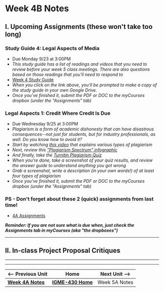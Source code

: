 # Week 4B Notes

## I. Upcoming Assignments (these won't take too long)

### Study Guide 4: Legal Aspects of Media
- Due Monday 9/23 at 3:00PM
- *This study guide has a list of readings and videos that you need to review before your week 5 class meetings. There are also questions based on those readings that you'll need to respond to*
- [Week 4 Study Guide](https://docs.google.com/document/d/1-PL9BcR2Gttw__Qen1rWlIlskkcqgRL4JonzqVn2Bac/copy)
- *When you click on the link above, you'll be prompted to make a copy of the study guide in your own Google Drive.*
- *Once you've finished it, submit the PDF or DOC to the myCourses dropbox (under the "Assignments" tab)*

### Legal Aspects 1: Credit Where Credit Is Due
- Due Wednesday 9/25 at 3:00PM
- *Plagiarism is a form of academic dishonesty that can have disastrous consequences--not just for students, but for industry professionals, as well. Do you know how to avoid it?*
- *Start by watching [this video](https://www.youtube.com/watch?v=2q0NlWcTq1Y&t=2s) that explains various types of plagiarism*
- *Next, review this ["Plagiarism Spectrum" infographic](https://www.turnitin.com/static/plagiarism-spectrum/)*
- *And finally, take the [Turnitin Plagiarism Quiz](https://www.turnitin.com/static/plagiarism-quiz/)*
- *When you're done, take a screenshot of your quiz results, and review the answer guide to understand anything you got wrong*
- *Grab a screenshot, write a description (in your own words!) of at least four types of plagiarism*
- *Once you've finished it, submit the PDF or DOC to the myCourses dropbox (under the "Assignments" tab)*

### PS - Don't forget about these 2 (quick) assignments from last time!
- [4A Assignments](4A.md#ii-upcoming-assignments-these-wont-take-too-long)

***Reminder: If you are not sure what is due when, just check the Assignments tab in myCourses (aka "the dropboxes")***

---

## II. In-class Project Proposal Critiques


---
---

| <-- Previous Unit | Home | Next Unit -->
| --- | --- | --- 
|  [**Week 4A Notes**](4A.md)  |  [**IGME-430 Home**](../) | Week 5A Notes
